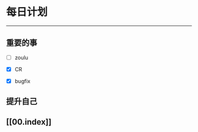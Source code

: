 
# 每日计划
---
## 重要的事

- [ ]  zoulu
- [x]  CR
- [x]  bugfix



## 提升自己

  



## [[00.index]]










